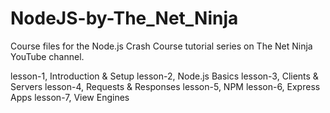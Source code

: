 # NodeJS-by-The_Net_Ninja

Course files for the Node.js Crash Course tutorial series on The Net Ninja YouTube channel.

lesson-1, Introduction & Setup
lesson-2, Node.js Basics
lesson-3, Clients & Servers
lesson-4, Requests & Responses
lesson-5, NPM
lesson-6, Express Apps
lesson-7, View Engines